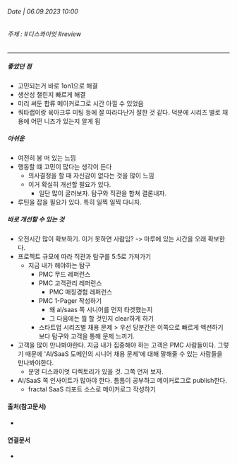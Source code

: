 ###### Date | 06.09.2023 10:00
###### 주제 : #디스콰이엇 #review

---

##### 좋았던 점
- 고민되는거 바로 1on1으로 해결
- 생산성 챌린지 빠르게 해결
- 미리 써둔 합류 메이커로그로 시간 아낄 수 있었음
- 쿼타랩이랑 육아크루 미팅 등에 잘 따라다난거 잘한 것 같다. 덕분에 시리즈 별로 채용에 어떤 니즈가 있는지 알게 됨

##### 아쉬운
- 여전히 붕 떠 있는 느낌
- 행동할 떄 고민이 많다는 생각이 든다
	- 의사결정을 할 때 자신감이 없다는 것을 많이 느낌
	- 이거 확실히 개선할 필요가 있다.
		- 일단 많이 굴러보자. 탐구와 직관을 합쳐 결론내자.
- 루틴을 잡을 필요가 있다. 특히 일찍 일찍 다니자.

##### 바로 개선할 수 있는 것
- 오전시간 많이 확보하기. 이거 못하면 사람임? -> 마루에 있는 시간을 오래 확보한다.
- 프로젝트 규모에 따라 직관과 탐구를 5:5로 가져가기
	- 지금 내가 해야하는 탐구
		- PMC 무드 레퍼런스
		- PMC 고객관리 레퍼런스
			- PMC 매칭경험 레퍼런스
		- PMC 1-Pager 작성하기
			- 왜 al/saas 쪽 시니어를 먼저 타겟했는지
			- 그 다음에는 뭘 할 것인지 clear하게 하기
		- 스타트업 시리즈별 채용 문제 > 우선 당분간은 이쪽으로 빠르게 액션하기 보다 탐구와 고객을 통해 문제 느끼기.
- 고객을 많이 만나봐야한다. 지금 내가 집중해야 하는 고객은 PMC 사람들이다. 그렇기 때문에 'Al/SaaS 도메인의 시니어 채용 문제'에 대해 말해줄 수 있는 사람들을 만나봐야한다.
	- 분명 디스콰이엇 디렉토리가 있을 것. 그쪽 먼저 보자.
- AI/SaaS 쪽 인사이트가 많아야 한다. 틈틈이 공부하고 메이커로그로 publish한다.
	- fractal SaaS 리포트 소스로 메이커로그 작성하기

#### 출처(참고문서)
-  

#### 연결문서
- 


